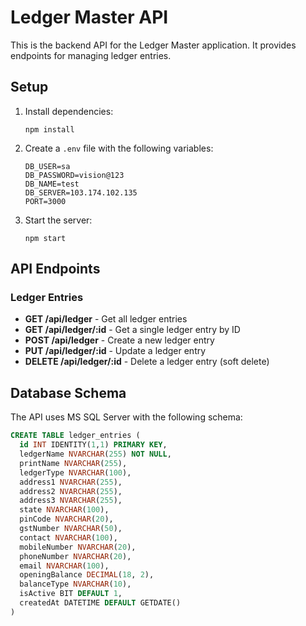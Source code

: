 # Ledger Master API

This is the backend API for the Ledger Master application. It provides endpoints for managing ledger entries.

## Setup

1. Install dependencies:
   ```
   npm install
   ```

2. Create a `.env` file with the following variables:
   ```
   DB_USER=sa
   DB_PASSWORD=vision@123
   DB_NAME=test
   DB_SERVER=103.174.102.135
   PORT=3000
   ```

3. Start the server:
   ```
   npm start
   ```

## API Endpoints

### Ledger Entries

- **GET /api/ledger** - Get all ledger entries
- **GET /api/ledger/:id** - Get a single ledger entry by ID
- **POST /api/ledger** - Create a new ledger entry
- **PUT /api/ledger/:id** - Update a ledger entry
- **DELETE /api/ledger/:id** - Delete a ledger entry (soft delete)

## Database Schema

The API uses MS SQL Server with the following schema:

```sql
CREATE TABLE ledger_entries (
  id INT IDENTITY(1,1) PRIMARY KEY,
  ledgerName NVARCHAR(255) NOT NULL,
  printName NVARCHAR(255),
  ledgerType NVARCHAR(100),
  address1 NVARCHAR(255),
  address2 NVARCHAR(255),
  address3 NVARCHAR(255),
  state NVARCHAR(100),
  pinCode NVARCHAR(20),
  gstNumber NVARCHAR(50),
  contact NVARCHAR(100),
  mobileNumber NVARCHAR(20),
  phoneNumber NVARCHAR(20),
  email NVARCHAR(100),
  openingBalance DECIMAL(18, 2),
  balanceType NVARCHAR(10),
  isActive BIT DEFAULT 1,
  createdAt DATETIME DEFAULT GETDATE()
)
```

